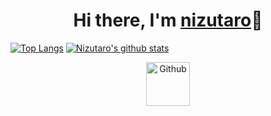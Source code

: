 <div align="center">
  <h1>Hi there, I'm <a href="https://nizutaro.github.io/">nizutaro</a>👋</h1> 	   
</div>

[![Top Langs](https://github-readme-stats.vercel.app/api/top-langs/?username=nizutaro&layout=compact)](https://github.com/nizutaro/github-readme-stats)
[![Nizutaro's github stats](https://github-readme-stats.vercel.app/api?username=nizutaro)](https://github.com/nizutaro/github-readme-stats)

<div align="center">
<a href="https://github.com/nizutaro"><img height="70" alt="Github" src="https://raw.githubusercontent.com/iamruveyda/iamruveyda/4bfa3a8e011a2e53c2122cb484b41a0e0795ba06/svg/00git.svg" ></a>
  <a href= "https://qiita.com/NDK" alt="Qiita"></a>
</div>


<!--
**nizutaro/nizutaro** is a ✨ _special_ ✨ repository because its `README.md` (this file) appears on your GitHub profile.

Here are some ideas to get you started:

- 🔭 I’m currently working on ...
- 🌱 I’m currently learning ...
- 👯 I’m looking to collaborate on ...
- 🤔 I’m looking for help with ...
- 💬 Ask me about ...
- 📫 How to reach me: ...
- 😄 Pronouns: ...
- ⚡ Fun fact: ...
-->
